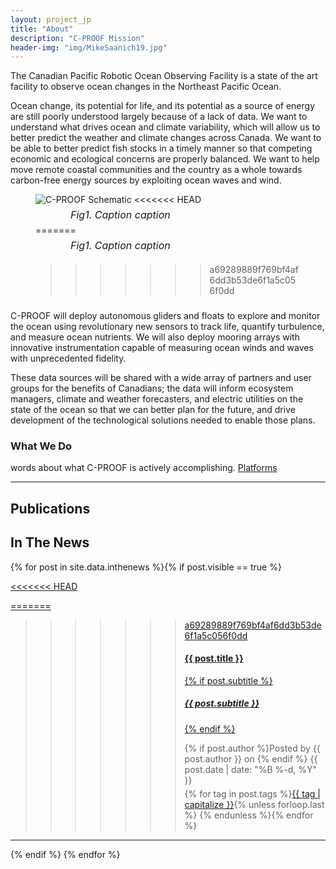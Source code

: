 ```yaml
---
layout: project_jp
title: "About"
description: "C-PROOF Mission"
header-img: "img/MikeSaanich19.jpg"
---
```


<style>

html,body
{
    overflow-x: hidden; 
}

</style>

<body>
The Canadian Pacific Robotic Ocean Observing Facility is a state of the art facility to observe ocean changes in the Northeast Pacific Ocean.

Ocean change, its potential for life, and its potential as a source of energy are still poorly understood largely because of a lack of data. We want to understand what drives ocean and climate variability, which will allow us to better predict the weather and climate changes across Canada. We want to be able to better predict fish stocks in a timely manner so that competing economic and ecological concerns are properly balanced. We want to help move remote coastal communities and the country as a whole towards carbon-free energy sources by exploiting ocean waves and wind.
</body>

<div class="containerjp">
<figure>
<img src="img/CPROOFSketch.jpg" alt="C-PROOF Schematic">
<<<<<<< HEAD
<figcaption style="text-align:left;padding: 6px;position:relative;left:50px;font-style: italic;font-size: 16px;">Fig1. Caption caption</figcaption>
=======

<figcaption style="text-align:left;padding: 6px;position:relative;left:50px;font-style: italic;font-size: 16px;">Fig1. Caption caption</figcaption>

>>>>>>> a69289889f769bf4af6dd3b53de6f1a5c056f0dd
</figure>
</div>


<body>
<h3> </h3>
C-PROOF will deploy autonomous gliders and floats to explore and monitor the ocean using revolutionary new sensors to track life, quantify turbulence, and measure ocean nutrients. We will also deploy mooring arrays with innovative instrumentation capable of measuring ocean winds and waves with unprecedented fidelity.

These data sources will be shared with a wide array of partners and user groups for the benefits of Canadians; the data will inform ecosystem managers, climate and weather forecasters, and electric utilities on the state of the ocean so that we can better plan for the future, and drive development of the technological solutions needed to enable those plans.

<h3>What We Do</h3>

words about what C-PROOF is actively accomplishing. 
<a href= "{{ site.baseurl }}/platforms/">Platforms</a>


<hr/>
<h2>Publications</h2> 
<h2>
    In The News
</h2>

{% for post in site.data.inthenews %}{% if post.visible == true %}   <!---jp added  --->
<div class="post-preview">
    <a href="{{ post.url }}">
<<<<<<< HEAD
	    
=======

>>>>>>> a69289889f769bf4af6dd3b53de6f1a5c056f0dd
        <h4 class="post-title">            {{ post.title }}
        </h4>
        {% if post.subtitle %}
        <h5 class="post-subtitle">
            {{ post.subtitle }}
        </h5>
        {% endif %}
    </a>
    <p class="post-meta" style="margin-bottom:5px">{% if post.author %}Posted by {{ post.author }} on {% endif %}  {{ post.date | date: "%B %-d, %Y" }}</p>
	<div class="notepad-index-post-tags" style="">
		{% for tag in post.tags %}<a href="{{ site.baseurl }}/search/index.html#{{ tag | cgi_encode }}" title="Other posts from the {{ tag | capitalize }} tag">{{ tag | capitalize }}</a>{% unless forloop.last %}&nbsp;{% endunless %}{% endfor %}
	</div>
</div>
<hr>
{% endif %}
{% endfor %}


</body>
